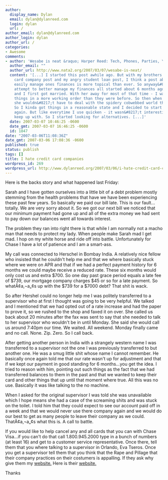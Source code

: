 ```yaml
---
author:
  display_name: Dylan
  email: dylan@dylanreed.com
  login: dylan
  url: /
author_email: dylan@dylanreed.com
author_login: dylan
author_url: /
categories:
- Awesome
comments:
- author: 'Wesabe is neat &raquo; Harper Reed: Tech, Phones, Parties, Yo-yoing'
  author_email: ""
  author_url: http://www.nata2.org/2007/03/07/wesabe-is-neat/
  content: '[...] I started this post awhile ago. But with my brothers angry credit
    card company post and my angry student loan post, I think a post about how to
    easily manage ones finances is more topical than ever. So anyway&#8230; My official&nbsp;
    attempt to better manage my finances all started about 6 months ago when Hiromi
    and I first got married. With her away for most of that time - I was able to get
    things in a more working order than they were before. So then when she arrived
    she wouldn&#8217;t have to deal with the spidery cobwebbed world that was my banking.
    So I kinda got things in a reasonable state and I decided to start using quicken
    again. But like everytime I use quicken - it wasn&#8217;t interesting enough to
    keep up with. So I started looking for alternatives. [...]'
  date: 2007-03-07 10:46:25 -0600
  date_gmt: 2007-03-07 16:46:25 -0600
  id: 1847
date: "2007-03-06T11:08:36Z"
date_gmt: 2007-03-06 17:08:36 -0600
published: true
status: publish
tags: []
title: I hate credit card companies
wordpress_id: 269
wordpress_url: http://www.dylanreed.org/2007/03/06/i-hate-credit-card-companies/
---
```


Here is the backs story and what happened last Friday:

Sarah and I have gotten ourselves into a little bit of a debt problem mostly stemming from the health problems that have we have been experiencing these past few years. So basically we paid our bill late. This is our fault... totally. We are very sorry about it. So we got our next bill we noticed that our minimum payment had gone up and all of the extra money we had sent to pay down our balances went all towards interest.

The problem they ran into right there is that while I am normally not a macho man that needs to protect my lady. When people make Sarah mad I get mad. I hop on my white horse and ride off into battle. Unfortunately for Chase I have a lot of patience and I am a smart-ass.

My call was connected to Herschel in Bombay India. A relatively nice fellow who insisted that he couldn't help me and that we where basically stuck where we were on APR and that if we had a perfect payment history for 6 months we could maybe receive a reduced rate. These six months would only cost us and extra $700. So one day past grace period equals a late fee of $739, our mortgage company charges $45 or so for a late payment. So whatÃ¢a‚¬a„¢s up with the $739 for a $7000 debt? That shit is wack.

So after Hershel could no longer help me I was politely transferred to a supervisor who at first I thought was going to be very helpful. We talked and I mentioned that we had opted out of a rate increase and had the paper to prove it, so we rushed to the shop and faxed it on over. She called us back about 20 minutes after the fax was sent to say that she needed to talk to her supervisor who wouldn't be in until Monday. She said she would call us around 7:40pm our time. We waited. All weekend. Monday finally came and no call. None. Zip. Zero. So I call back.

After getting another person in India with a strangely western name I was transferred to a supervisor not the one I was previously transferred to but another one. He was a smug little shit whose name I cannot remember. He basically once again told me that our rate wasn't up for adjustment and that if we kept our payment in good standing for 6 months...you get the idea. I tried to reason with him, pointing out such things as the fact that we had transferred balances to them in the past and that we wanted to keep their card and other things that up until that moment where true. All this was no use. Basically it was like talking to the no machine.

When I asked for the original supervisor I was told she was unavailable which I hope means she had a case of the screaming shits and was stuck on the toilet. I told him that they could expect to see our account paid off in a week and that we would never use there company again and we would do our best to get as many people to leave their company as we could. ThatÃ¢a‚¬a„¢s what this is. A call to battle.

If you would like to help cancel any and all cards that you can with Chase Visa...if you can't do that call 1.800.945.2000 type in a bunch of numbers (at least 16) and get to a customer service representative. Once there, tell them that you where talking to a supervisor in Orlando, Eva Tseros. Once you get a supervisor tell them that you think that the Rape and Pillage that their company practices on their costumers is appalling. If they ask why give them my [website.][1] Here is their [website.][2]

   [1]: http://www.dylanreed.org
   [2]: http://www.chase.com/PFSCreditCardHome.html

Thanks
